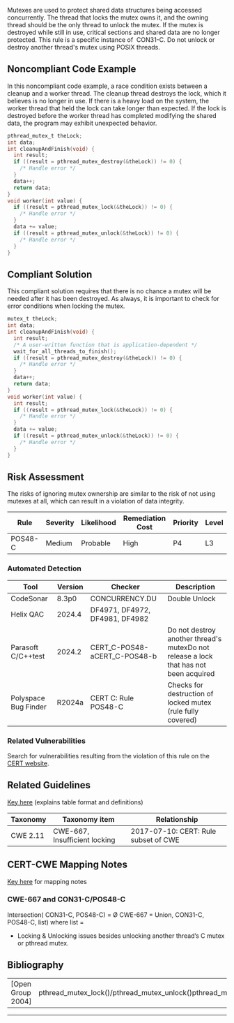 Mutexes are used to protect shared data structures being accessed concurrently. The thread that locks the mutex owns it, and the owning thread should be the only thread to unlock the mutex. If the mutex is destroyed while still in use, critical sections and shared data are no longer protected. This rule is a specific instance of  CON31-C. Do not unlock or destroy another thread's mutex using POSIX threads.
## Noncompliant Code Example
In this noncompliant code example, a race condition exists between a cleanup and a worker thread. The cleanup thread destroys the lock, which it believes is no longer in use. If there is a heavy load on the system, the worker thread that held the lock can take longer than expected. If the lock is destroyed before the worker thread has completed modifying the shared data, the program may exhibit unexpected behavior.
``` c
pthread_mutex_t theLock;
int data;
int cleanupAndFinish(void) {
  int result;
  if ((result = pthread_mutex_destroy(&theLock)) != 0) {
    /* Handle error */
  }
  data++;
  return data;
}
void worker(int value) {
  if ((result = pthread_mutex_lock(&theLock)) != 0) {
    /* Handle error */
  }
  data += value;
  if ((result = pthread_mutex_unlock(&theLock)) != 0) {
    /* Handle error */
  }
}
```
## Compliant Solution
This compliant solution requires that there is no chance a mutex will be needed after it has been destroyed. As always, it is important to check for error conditions when locking the mutex.
``` c
mutex_t theLock;
int data;
int cleanupAndFinish(void) {
  int result;
  /* A user-written function that is application-dependent */
  wait_for_all_threads_to_finish();
  if ((result = pthread_mutex_destroy(&theLock)) != 0) {
    /* Handle error */
  }
  data++;
  return data;
}
void worker(int value) {
  int result;
  if ((result = pthread_mutex_lock(&theLock)) != 0) {
    /* Handle error */
  }
  data += value;
  if ((result = pthread_mutex_unlock(&theLock)) != 0) {
    /* Handle error */
  }
}
```
## Risk Assessment
The risks of ignoring mutex ownership are similar to the risk of not using mutexes at all, which can result in a violation of data integrity.

| Rule | Severity | Likelihood | Remediation Cost | Priority | Level |
| ----|----|----|----|----|----|
| POS48-C | Medium | Probable | High | P4 | L3 |

### Automated Detection

| Tool | Version | Checker | Description |
| ----|----|----|----|
| CodeSonar | 8.3p0 | CONCURRENCY.DU | Double Unlock |
| Helix QAC | 2024.4 | DF4971, DF4972, DF4981, DF4982 |  |
| Parasoft C/C++test | 2024.2 | CERT_C-POS48-aCERT_C-POS48-b | Do not destroy another thread's mutexDo not release a lock that has not been acquired |
| Polyspace Bug Finder | R2024a | CERT C: Rule POS48-C | Checks for destruction of locked mutex (rule fully covered) |

### Related Vulnerabilities
Search for vulnerabilities resulting from the violation of this rule on the [CERT website](https://www.kb.cert.org/vulnotes/bymetric?searchview&query=FIELD+KEYWORDS+contains+POS31-C).
## Related Guidelines
[Key here](https://wiki.sei.cmu.edu/confluence/display/c/How+this+Coding+Standard+is+Organized#HowthisCodingStandardisOrganized-RelatedGuidelines) (explains table format and definitions)

| Taxonomy | Taxonomy item | Relationship |
| ----|----|----|
| CWE 2.11 | CWE-667, Insufficient locking | 2017-07-10: CERT: Rule subset of CWE |

## CERT-CWE Mapping Notes
[Key here](https://wiki.sei.cmu.edu/confluence/pages/viewpage.action?pageId=87152408#HowthisCodingStandardisOrganized-CERT-CWEMappingNotes) for mapping notes
### CWE-667 and CON31-C/POS48-C
Intersection( CON31-C, POS48-C) = Ø
CWE-667 = Union, CON31-C, POS48-C, list) where list =
-   Locking & Unlocking issues besides unlocking another thread’s C mutex or pthread mutex.
## Bibliography

|  |  |
| ----|----|
| [Open Group 2004] | pthread_mutex_lock()/pthread_mutex_unlock()pthread_mutex_destroy() |

------------------------------------------------------------------------
[](https://wiki.sei.cmu.edu/confluence/pages/viewpage.action?pageId=87152298)[](../c/Rule%2050_%20POSIX%20_POS_)[](../c/POS49-C_%20When%20data%20must%20be%20accessed%20by%20multiple%20threads,%20provide%20a%20mutex%20and%20guarantee%20no%20adjacent%20data%20is%20also%20accessed)
